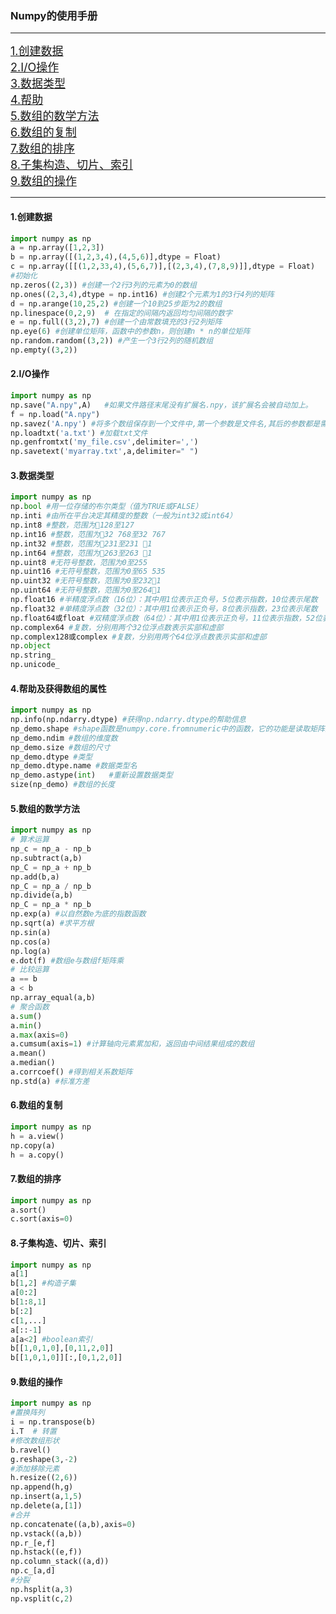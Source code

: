 ### Numpy的使用手册
---
<font size=4>[1.创建数据](#1)</font><br>
<font size=4>[2.I/O操作](#2)</font><br>
<font size=4>[3.数据类型](#3)</font><br>
<font size=4>[4.帮助](#4)</font><br>
<font size=4>[5.数组的数学方法](#5)</font><br>
<font size=4>[6.数组的复制](#6)</font><br>
<font size=4>[7.数组的排序](#7)</font><br>
<font size=4>[8.子集构造、切片、索引](#8)</font><br>
<font size=4>[9.数组的操作](#9)</font><br>

---

<h4 id="1">1.创建数据</h4>

  ```python
  import numpy as np
  a = np.array([1,2,3])
  b = np.array([(1,2,3,4),(4,5,6)],dtype = Float)
  c = np.array([[(1,2,33,4),(5,6,7)],[(2,3,4),(7,8,9)]],dtype = Float)
  #初始化
  np.zeros((2,3)) #创建一个2行3列的元素为0的数组
  np.ones((2,3,4),dtype = np.int16) #创建2个元素为1的3行4列的矩阵
  d = np.arange(10,25,2) #创建一个10到25步距为2的数组
  np.linespace(0,2,9)  # 在指定的间隔内返回均匀间隔的数字
  e = np.full((3,2),7) #创建一个由常数填充的3行2列矩阵
  np.eye(6) #创建单位矩阵，函数中的参数n，则创建n * n的单位矩阵
  np.random.random((3,2)) #产生一个3行2列的随机数组
  np.empty((3,2))
  ```

<h4 id="2">2.I/O操作</h4>

  ```python
  import numpy as np
  np.save("A.npy",A)   #如果文件路径末尾没有扩展名.npy，该扩展名会被自动加上。
  f = np.load("A.npy")
  np.savez('A.npy') #将多个数组保存到一个文件中,第一个参数是文件名,其后的参数都是需要保存的数组
  np.loadtxt('a.txt') #加载txt文件
  np.genfromtxt('my_file.csv',delimiter=',')
  np.savetext('myarray.txt',a,delimiter=" ")
  ```

<h4 id="3">3.数据类型</h4>

  ```python
  import numpy as np
  np.bool #用一位存储的布尔类型（值为TRUE或FALSE）
  np.inti #由所在平台决定其精度的整数（一般为int32或int64）
  np.int8 #整数，范围为128至127
  np.int16 #整数，范围为32 768至32 767
  np.int32 #整数，范围为231至231 1
  np.int64 #整数，范围为263至263 1
  np.uint8 #无符号整数，范围为0至255
  np.uint16 #无符号整数，范围为0至65 535
  np.uint32 #无符号整数，范围为0至2321
  np.uint64 #无符号整数，范围为0至2641
  np.float16 #半精度浮点数（16位）：其中用1位表示正负号，5位表示指数，10位表示尾数
  np.float32 #单精度浮点数（32位）：其中用1位表示正负号，8位表示指数，23位表示尾数
  np.float64或float #双精度浮点数（64位）：其中用1位表示正负号，11位表示指数，52位表示尾数
  np.complex64 #复数，分别用两个32位浮点数表示实部和虚部
  np.complex128或complex #复数，分别用两个64位浮点数表示实部和虚部
  np.object
  np.string_
  np.unicode_
  ```

<h4 id="4">4.帮助及获得数组的属性</h4>

  ```python
  import numpy as np
  np.info(np.ndarry.dtype) #获得np.ndarry.dtype的帮助信息
  np_demo.shape #shape函数是numpy.core.fromnumeric中的函数，它的功能是读取矩阵的长度
  np_demo.ndim #数组的维度数
  np_demo.size #数组的尺寸
  np_demo.dtype #类型
  np_demo.dtype.name #数据类型名
  np_demo.astype(int)   #重新设置数据类型
  size(np_demo) #数组的长度
  ```

<h4 id="5">5.数组的数学方法</h4>

  ```python
  import numpy as np
  # 算术运算
  np_c = np_a - np_b
  np.subtract(a,b)
  np_C = np_a + np_b
  np.add(b,a)
  np_C = np_a / np_b
  np.divide(a,b)
  np_C = np_a * np_b
  np.exp(a) #以自然数e为底的指数函数
  np.sqrt(a) #求平方根
  np.sin(a)
  np.cos(a)
  np.log(a)
  e.dot(f) #数组e与数组f矩阵乘
  # 比较运算
  a == b
  a < b
  np.array_equal(a,b)
  # 聚合函数
  a.sum()
  a.min()
  a.max(axis=0)
  a.cumsum(axis=1) #计算轴向元素累加和，返回由中间结果组成的数组
  a.mean()
  a.median()
  a.corrcoef() #得到相关系数矩阵
  np.std(a) #标准方差
  ```

<h4 id="6">6.数组的复制</h4>

  ```python
  import numpy as np
  h = a.view()
  np.copy(a)
  h = a.copy()
  ```

<h4 id="7">7.数组的排序</h4>

  ```python
  import numpy as np
  a.sort()
  c.sort(axis=0)
  ```

<h4 id="8">8.子集构造、切片、索引</h4>

  ```python
  import numpy as np
  a[1]
  b[1,2] #构造子集
  a[0:2]
  b[1:8,1]
  b[:2]
  c[1,...]
  a[::-1]
  a[a<2] #boolean索引
  b[[1,0,1,0],[0,11,2,0]]
  b[[1,0,1,0]][:,[0,1,2,0]]
  ```

<h4 id="9">9.数组的操作</h4>

  ```python
  import numpy as np
  #置换阵列
  i = np.transpose(b)
  i.T  # 转置
  #修改数组形状
  b.ravel()
  g.reshape(3,-2)
  #添加移除元素
  h.resize((2,6))
  np.append(h,g)
  np.insert(a,1,5)
  np.delete(a,[1])
  #合并
  np.concatenate((a,b),axis=0)
  np.vstack((a,b))
  np.r_[e,f]
  np.hstack((e,f))
  np.column_stack((a,d))
  np.c_[a,d]
  #分裂
  np.hsplit(a,3)
  np.vsplit(c,2)
  ```
